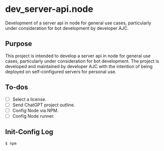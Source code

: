 # dev_server-api.node

Development of a server api in node for general use cases, particularly under consideration for bot development by developer AJC.

## Purpose

This project is intended to develop a server api in node for general use cases, particularly under consideration for bot development. The project is developed and maintained by developer AJC with the intention of being deployed on self-configured servers for personal use.

## To-dos

- [ ] Select a license.
- [ ] Send ChatGPT project outline.
- [ ] Config Node via NPM.
- [ ] Config Node runner.

## Init-Config Log

```
$ npm
```